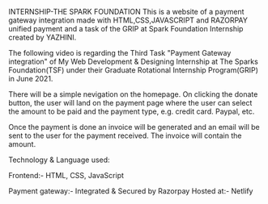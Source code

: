 INTERNSHIP-THE SPARK FOUNDATION
This is a website of a payment gateway integration made with HTML,CSS,JAVASCRIPT and RAZORPAY unified payment and a task  of the GRIP at Spark Foundation Internship created by YAZHINI.

The following video is regarding the Third Task "Payment Gateway integration" of My Web Development & Designing Internship at The Sparks Foundation(TSF) under their Graduate Rotational Internship Program(GRIP) in June 2021.

There will be a simple nevigation on the homepage. On clicking the donate button, the user will land on the payment page where the user can select the amount to be paid and the payment type, e.g. credit card. Paypal, etc.

Once the payment is done an invoice will be generated and an email will be sent to the user for the payment received. The invoice will contain the amount. 

Technology & Language used: 

Frontend:- HTML, CSS, JavaScript

Payment gateway:- Integrated & Secured by Razorpay Hosted at:- Netlify
